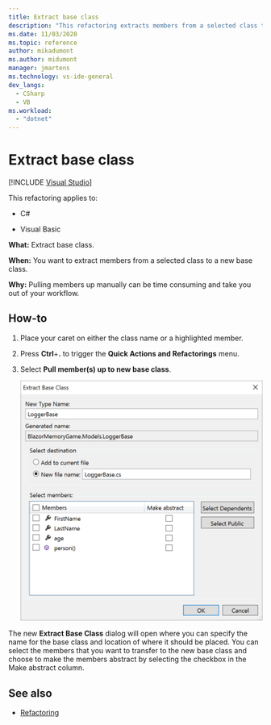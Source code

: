 ```yaml
---
title: Extract base class
description: "This refactoring extracts members from a selected class to a new base class."
ms.date: 11/03/2020
ms.topic: reference
author: mikadumont
ms.author: midumont
manager: jmartens
ms.technology: vs-ide-general
dev_langs:
  - CSharp
  - VB
ms.workload:
  - "dotnet"
---
```

# Extract base class

 [!INCLUDE [Visual Studio](~/includes/applies-to-version/vs-windows-only.md)]

This refactoring applies to:

- C#

- Visual Basic

**What:** Extract base class.

**When:** You want to extract members from a selected class to a new base class.

**Why:** Pulling members up manually can be time consuming and take you out of your workflow. 

## How-to

1. Place your caret on either the class name or a highlighted member.

2. Press **Ctrl**+**.** to trigger the **Quick Actions and Refactorings** menu.

3. Select **Pull member(s) up to new base class**.

    ![Extract base class dialog](media/extract-base-class.png)

The new **Extract Base Class** dialog will open where you can specify the name for the base class and location of where it should be placed. You can select the members that you want to transfer to the new base class and choose to make the members abstract by selecting the checkbox in the Make abstract column.

## See also

- [Refactoring](../refactoring-in-visual-studio.md)
